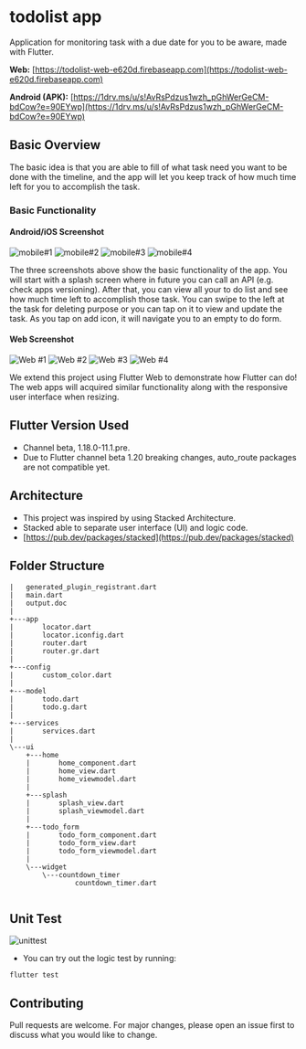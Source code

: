 # todolist app

Application for monitoring task with a due date for you to be aware, made with Flutter.

**Web:** [https://todolist-web-e620d.firebaseapp.com](https://todolist-web-e620d.firebaseapp.com)

**Android (APK):** [https://1drv.ms/u/s!AvRsPdzus1wzh_pGhWerGeCM-bdCow?e=90EYwp](https://1drv.ms/u/s!AvRsPdzus1wzh_pGhWerGeCM-bdCow?e=90EYwp) 



## Basic Overview

The basic idea is that you are able to fill of what task need you want to be done with the timeline, and the app will let you keep track of how much time left for you to accomplish the task.

### Basic Functionality

#### Android/iOS Screenshot

![mobile#1](https://i.imgur.com/TfHfHEs.jpg)
![mobile#2](https://i.imgur.com/5EA555F.jpg)
![mobile#3](https://i.imgur.com/oejpW7K.jpg)
![mobile#4](https://i.imgur.com/ZchwAix.jpg)

The three screenshots above show the basic functionality of the app. You will start with a splash screen where in future you can call an API (e.g. check apps versioning). After that, you can view all your to do list and see how much time left to accomplish those task. You can swipe to the left at the task for deleting purpose or you can tap on it to view and update the task. As you tap on add icon, it will navigate you to an empty to do form.


#### Web Screenshot

![Web #1](https://i.imgur.com/LLjK2am.jpg)
![Web #2](https://i.imgur.com/Dzyg7cY.jpg)
![Web #3](https://i.imgur.com/H8FOOSn.jpg)
![Web #4](https://i.imgur.com/ij0z86i.jpg)

We extend this project using Flutter Web to demonstrate how Flutter can do! The web apps will acquired similar functionality along with the responsive user interface when resizing.


## Flutter Version Used

- Channel beta, 1.18.0-11.1.pre.
- Due to Flutter channel beta 1.20 breaking changes, auto_route packages are not compatible yet.

## Architecture

- This project was inspired by using Stacked Architecture.
- Stacked able to separate user interface (UI) and logic code.
- [https://pub.dev/packages/stacked](https://pub.dev/packages/stacked)


## Folder Structure 


```folder structure
|   generated_plugin_registrant.dart
|   main.dart
|   output.doc
|   
+---app
|       locator.dart
|       locator.iconfig.dart
|       router.dart
|       router.gr.dart
|       
+---config
|       custom_color.dart
|       
+---model
|       todo.dart
|       todo.g.dart
|       
+---services
|       services.dart
|       
\---ui
    +---home
    |       home_component.dart
    |       home_view.dart
    |       home_viewmodel.dart
    |       
    +---splash
    |       splash_view.dart
    |       splash_viewmodel.dart
    |       
    +---todo_form
    |       todo_form_component.dart
    |       todo_form_view.dart
    |       todo_form_viewmodel.dart
    |       
    \---widget
        \---countdown_timer
                countdown_timer.dart
                
```

## Unit Test

![unittest](https://i.imgur.com/7H44Yq1.png)

- You can try out the logic test by running:

```
flutter test
```


## Contributing
Pull requests are welcome. For major changes, please open an issue first to discuss what you would like to change.
